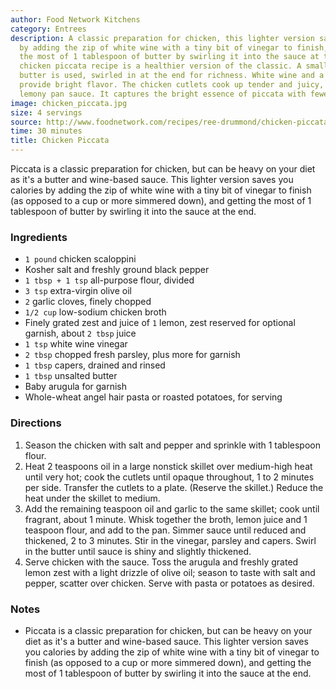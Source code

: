 ```yaml
---
author: Food Network Kitchens
category: Entrees
description: A classic preparation for chicken, this lighter version saves you calories
  by adding the zip of white wine with a tiny bit of vinegar to finish, and getting
  the most of 1 tablespoon of butter by swirling it into the sauce at the end. This
  chicken piccata recipe is a healthier version of the classic. A small amount of
  butter is used, swirled in at the end for richness. White wine and a touch of vinegar
  provide bright flavor. The chicken cutlets cook up tender and juicy, napped in the
  lemony pan sauce. It captures the bright essence of piccata with fewer calories.
image: chicken_piccata.jpg
size: 4 servings
source: http://www.foodnetwork.com/recipes/ree-drummond/chicken-piccata-with-buttery-lemon-noodles.html
time: 30 minutes
title: Chicken Piccata
---
```

Piccata is a classic preparation for chicken, but can be heavy on your diet as it's a butter and wine-based sauce. This lighter version saves you calories by adding the zip of white wine with a tiny bit of vinegar to finish (as opposed to a cup or more simmered down), and getting the most of 1 tablespoon of butter by swirling it into the sauce at the end.

### Ingredients

* `1 pound` chicken scaloppini
* Kosher salt and freshly ground black pepper
* `1 tbsp + 1 tsp` all-purpose flour, divided
* `3 tsp` extra-virgin olive oil
* `2` garlic cloves, finely chopped
* `1/2 cup` low-sodium chicken broth
* Finely grated zest and juice of `1` lemon, zest reserved for optional garnish, about `2 tbsp` juice
* `1 tsp` white wine vinegar
* `2 tbsp` chopped fresh parsley, plus more for garnish
* `1 tbsp` capers, drained and rinsed
* `1 tbsp` unsalted butter
* Baby arugula for garnish
* Whole-wheat angel hair pasta or roasted potatoes, for serving

### Directions

1. Season the chicken with salt and pepper and sprinkle with 1 tablespoon flour. 
2. Heat 2 teaspoons oil in a large nonstick skillet over medium-high heat until very hot; cook the cutlets until opaque throughout, 1 to 2 minutes per side. Transfer the cutlets to a plate. (Reserve the skillet.) Reduce the heat under the skillet to medium.
3. Add the remaining teaspoon oil and garlic to the same skillet; cook until fragrant, about 1 minute. Whisk together the broth, lemon juice and 1 teaspoon flour, and add to the pan. Simmer sauce until reduced and thickened, 2 to 3 minutes. Stir in the vinegar, parsley and capers. Swirl in the butter until sauce is shiny and slightly thickened. 
4. Serve chicken with the sauce. Toss the arugula and freshly grated lemon zest with a light drizzle of olive oil; season to taste with salt and pepper, scatter over chicken. Serve with pasta or potatoes as desired.

### Notes

- Piccata is a classic preparation for chicken, but can be heavy on your diet as it's a butter and wine-based sauce. This lighter version saves you calories by adding the zip of white wine with a tiny bit of vinegar to finish (as opposed to a cup or more simmered down), and getting the most of 1 tablespoon of butter by swirling it into the sauce at the end.